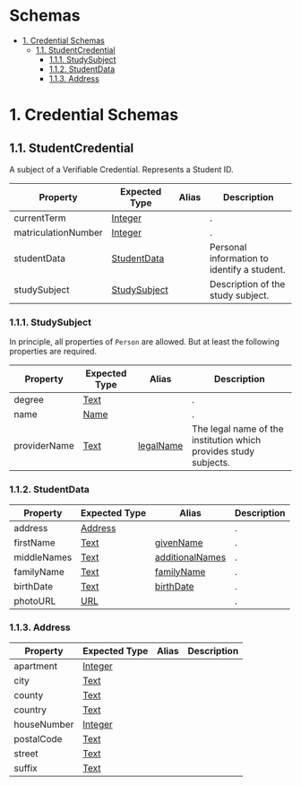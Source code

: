 # Schemas <!-- omit in toc -->

- [1. Credential Schemas](#1-credential-schemas)
  - [1.1. StudentCredential](#11-studentcredential)
    - [1.1.1. StudySubject](#111-studysubject)
    - [1.1.2. StudentData](#112-studentdata)
    - [1.1.3. Address](#113-address)

# 1. Credential Schemas

## 1.1. StudentCredential

A subject of a Verifiable Credential. Represents a Student ID.

| Property            | Expected Type                     | Alias | Description                                 |
| ------------------- | --------------------------------- | ----- | ------------------------------------------- |
| currentTerm         | [Integer]                         |       | .                                           |
| matriculationNumber | [Integer]                         |       | .                                           |
| studentData         | [StudentData](#112-studentdata)   |       | Personal information to identify a student. |
| studySubject        | [StudySubject](#111-studysubject) |       | Description of the study subject.           |

### 1.1.1. StudySubject

In principle, all properties of `Person` are allowed.
But at least the following properties are required.

| Property     | Expected Type | Alias       | Description                                                      |
| ------------ | ------------- | ----------- | ---------------------------------------------------------------- |
| degree       | [Text]        |             | .                                                                |
| name         | [Name]        |             | .                                                                |
| providerName | [Text]        | [legalName] | The legal name of the institution which provides study subjects. |

### 1.1.2. StudentData

| Property    | Expected Type       | Alias             | Description |
| ----------- | ------------------- | ----------------- | ----------- |
| address     | [Address](#address) |                   | .           |
| firstName   | [Text]              | [givenName]       | .           |
| middleNames | [Text]              | [additionalNames] | .           |
| familyName  | [Text]              | [familyName]      | .           |
| birthDate   | [Text]              | [birthDate]       | .           |
| photoURL    | [URL]               |                   | .           |

### 1.1.3. Address 

| Property    | Expected Type | Alias | Description |
| ----------- | ------------- | ----- | ----------- |
| apartment   | [Integer]     |       |             |
| city        | [Text]        |       |             |
| county      | [Text]        |       |             |
| country     | [Text]        |       |             |
| houseNumber | [Integer]     |       |             |
| postalCode  | [Text]        |       |             |
| street      | [Text]        |       |             |
| suffix      | [Text]        |       |             |

<!-- Link list -->

[Integer]: https://schema.org/Integer
[Name]: https://schema.org/Name
[Text]: https://schema.org/Text
[URL]: https://schema.org/URL

[additionalNames]: https://schema.org/additionalNames
[birthDate]: https://schema.org/birthDate
[familyName]: https://schema.org/familyName
[givenName]: https://schema.org/givenName
[legalName]: https://schema.org/legalName
